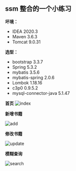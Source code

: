 ## ssm 整合的一个小练习

**坏境：**

- IDEA 2020.3
- Maven 3.6.3
- Tomcat 9.0.31

**选型：**

- bootstrap 3.3.7
- Spring 5.3.2
- mybatis 3.5.6
- mybatis-spring 2.0.6
- Lombok 1.18.16
- c3p0 0.9.5.2
- mysql-connector-java 5.1.47

**首页**
![index](https://cdn.imzjw.cn/img/14)

**新增书籍**

![add](https://cdn.imzjw.cn/img/17)

**修改书籍**

![update](https://cdn.imzjw.cn/img/16)

**模糊查询**

![search](https://cdn.imzjw.cn/img/15)